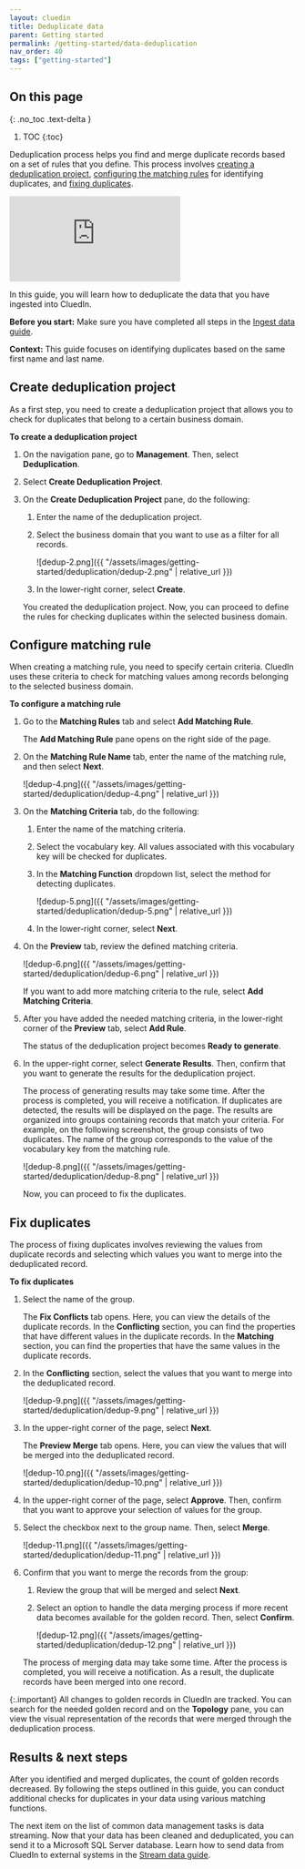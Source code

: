 ```yaml
---
layout: cluedin
title: Deduplicate data
parent: Getting started
permalink: /getting-started/data-deduplication
nav_order: 40
tags: ["getting-started"]
---
```

## On this page
{: .no_toc .text-delta }
1. TOC
{:toc}

Deduplication process helps you find and merge duplicate records based on a set of rules that you define. This process involves [creating a deduplication project](#create-deduplication-project), [configuring the matching rules](#configure-matching-rule) for identifying duplicates, and [fixing duplicates](#fix-duplicates).

<div class="videoFrame">
<iframe src="https://player.vimeo.com/video/850839188?badge=0&amp;autopause=0&amp;player_id=0&amp;app_id=58479" frameborder="0" allow="autoplay; fullscreen; picture-in-picture" allowfullscreen title="Getting started with data deduplication in CluedIn"></iframe>
</div>

In this guide, you will learn how to deduplicate the data that you have ingested into CluedIn.

**Before you start:** Make sure you have completed all steps in the [Ingest data guide](/getting-started/data-ingestion).

**Context:** This guide focuses on identifying duplicates based on the same first name and last name.

## Create deduplication project

As a first step, you need to create a deduplication project that allows you to check for duplicates that belong to a certain business domain.

**To create a deduplication project**

1. On the navigation pane, go to **Management**. Then, select **Deduplication**.

1. Select **Create Deduplication Project**.

1. On the **Create Deduplication Project** pane, do the following:

    1. Enter the name of the deduplication project.

    1. Select the business domain that you want to use as a filter for all records.

        ![dedup-2.png]({{ "/assets/images/getting-started/deduplication/dedup-2.png" | relative_url }})

    1. In the lower-right corner, select **Create**.

    You created the deduplication project. Now, you can proceed to define the rules for checking duplicates within the selected business domain.

## Configure matching rule

When creating a matching rule, you need to specify certain criteria. CluedIn uses these criteria to check for matching values among records belonging to the selected business domain.

**To configure a matching rule**

1. Go to the **Matching Rules** tab and select **Add Matching Rule**.

    The **Add Matching Rule** pane opens on the right side of the page.

1. On the **Matching Rule Name** tab, enter the name of the matching rule, and then select **Next**.

    ![dedup-4.png]({{ "/assets/images/getting-started/deduplication/dedup-4.png" | relative_url }})

1. On the **Matching Criteria** tab, do the following:

    1. Enter the name of the matching criteria.

    1. Select the vocabulary key. All values associated with this vocabulary key will be checked for duplicates.

    1. In the **Matching Function** dropdown list, select the method for detecting duplicates.

        ![dedup-5.png]({{ "/assets/images/getting-started/deduplication/dedup-5.png" | relative_url }})
    
    1. In the lower-right corner, select **Next**.

1. On the **Preview** tab, review the defined matching criteria.

    ![dedup-6.png]({{ "/assets/images/getting-started/deduplication/dedup-6.png" | relative_url }})

    If you want to add more matching criteria to the rule, select **Add Matching Criteria**.

1. After you have added the needed matching criteria, in the lower-right corner of the **Preview** tab, select **Add Rule**.

    The status of the deduplication project becomes **Ready to generate**.

1. In the upper-right corner, select **Generate Results**. Then, confirm that you want to generate the results for the deduplication project.

    The process of generating results may take some time. After the process is completed, you will receive a notification. If duplicates are detected, the results will be displayed on the page. The results are organized into groups containing records that match your criteria. For example, on the following screenshot, the group consists of two duplicates. The name of the group corresponds to the value of the vocabulary key from the matching rule. 

    ![dedup-8.png]({{ "/assets/images/getting-started/deduplication/dedup-8.png" | relative_url }})

    Now, you can proceed to fix the duplicates.

## Fix duplicates

The process of fixing duplicates involves reviewing the values from duplicate records and selecting which values you want to merge into the deduplicated record.

**To fix duplicates**

1. Select the name of the group.

    The **Fix Conflicts** tab opens. Here, you can view the details of the duplicate records. In the **Conflicting** section, you can find the properties that have different values in the duplicate records. In the **Matching** section, you can find the properties that have the same values in the duplicate records.

1. In the **Conflicting** section, select the values that you want to merge into the deduplicated record.

    ![dedup-9.png]({{ "/assets/images/getting-started/deduplication/dedup-9.png" | relative_url }})

1. In the upper-right corner of the page, select **Next**.

    The **Preview Merge** tab opens. Here, you can view the values that will be merged into the deduplicated record.

    ![dedup-10.png]({{ "/assets/images/getting-started/deduplication/dedup-10.png" | relative_url }})

1. In the upper-right corner of the page, select **Approve**. Then, confirm that you want to approve your selection of values for the group.

1. Select the checkbox next to the group name. Then, select **Merge**.

    ![dedup-11.png]({{ "/assets/images/getting-started/deduplication/dedup-11.png" | relative_url }})

1. Confirm that you want to merge the records from the group:

    1. Review the group that will be merged and select **Next**.

    1. Select an option to handle the data merging process if more recent data becomes available for the golden record. Then, select **Confirm**.

        ![dedup-12.png]({{ "/assets/images/getting-started/deduplication/dedup-12.png" | relative_url }})

    The process of merging data may take some time. After the process is completed, you will receive a notification. As a result, the duplicate records have been merged into one record.

{:.important}
All changes to golden records in CluedIn are tracked. You can search for the needed golden record and on the **Topology** pane, you can view the visual representation of the records that were merged through the deduplication process.

## Results & next steps

After you identified and merged duplicates, the count of golden records decreased. By following the steps outlined in this guide, you can conduct additional checks for duplicates in your data using various matching functions.

The next item on the list of common data management tasks is data streaming. Now that your data has been cleaned and deduplicated, you can send it to a Microsoft SQL Server database. Learn how to send data from CluedIn to external systems in the [Stream data guide](/getting-started/data-streaming).

